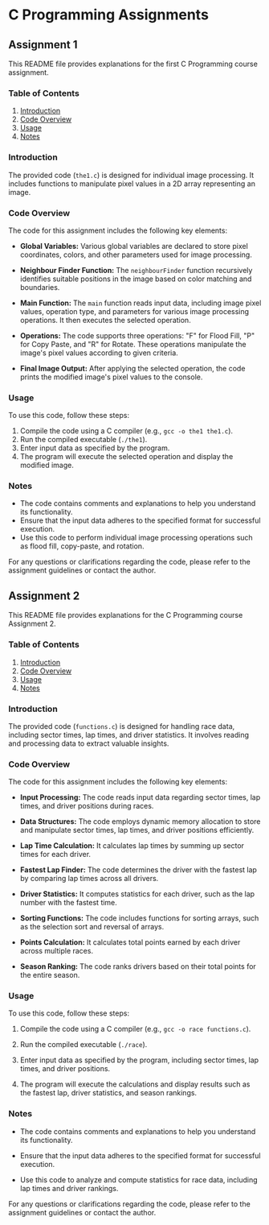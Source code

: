 # C Programming Assignments

## Assignment 1

This README file provides explanations for the first C Programming course assignment.

### Table of Contents

1. [Introduction](#introduction)
2. [Code Overview](#code-overview)
3. [Usage](#usage)
4. [Notes](#notes)

### Introduction

The provided code (`the1.c`) is designed for individual image processing. It includes functions to manipulate pixel values in a 2D array representing an image.

### Code Overview

The code for this assignment includes the following key elements:

- **Global Variables:** Various global variables are declared to store pixel coordinates, colors, and other parameters used for image processing.

- **Neighbour Finder Function:** The `neighbourFinder` function recursively identifies suitable positions in the image based on color matching and boundaries.

- **Main Function:** The `main` function reads input data, including image pixel values, operation type, and parameters for various image processing operations. It then executes the selected operation.

- **Operations:** The code supports three operations: "F" for Flood Fill, "P" for Copy Paste, and "R" for Rotate. These operations manipulate the image's pixel values according to given criteria.

- **Final Image Output:** After applying the selected operation, the code prints the modified image's pixel values to the console.

### Usage

To use this code, follow these steps:

1. Compile the code using a C compiler (e.g., `gcc -o the1 the1.c`).
2. Run the compiled executable (`./the1`).
3. Enter input data as specified by the program.
4. The program will execute the selected operation and display the modified image.

### Notes

- The code contains comments and explanations to help you understand its functionality.
- Ensure that the input data adheres to the specified format for successful execution.
- Use this code to perform individual image processing operations such as flood fill, copy-paste, and rotation.

For any questions or clarifications regarding the code, please refer to the assignment guidelines or contact the author.

## Assignment 2

This README file provides explanations for the C Programming course Assignment 2.

### Table of Contents

1. [Introduction](#introduction)
2. [Code Overview](#code-overview)
3. [Usage](#usage)
4. [Notes](#notes)

### Introduction

The provided code (`functions.c`) is designed for handling race data, including sector times, lap times, and driver statistics. It involves reading and processing data to extract valuable insights.

### Code Overview

The code for this assignment includes the following key elements:

- **Input Processing:** The code reads input data regarding sector times, lap times, and driver positions during races.

- **Data Structures:** The code employs dynamic memory allocation to store and manipulate sector times, lap times, and driver positions efficiently.

- **Lap Time Calculation:** It calculates lap times by summing up sector times for each driver.

- **Fastest Lap Finder:** The code determines the driver with the fastest lap by comparing lap times across all drivers.

- **Driver Statistics:** It computes statistics for each driver, such as the lap number with the fastest time.

- **Sorting Functions:** The code includes functions for sorting arrays, such as the selection sort and reversal of arrays.

- **Points Calculation:** It calculates total points earned by each driver across multiple races.

- **Season Ranking:** The code ranks drivers based on their total points for the entire season.

### Usage

To use this code, follow these steps:

1. Compile the code using a C compiler (e.g., `gcc -o race functions.c`).

2. Run the compiled executable (`./race`).

3. Enter input data as specified by the program, including sector times, lap times, and driver positions.

4. The program will execute the calculations and display results such as the fastest lap, driver statistics, and season rankings.

### Notes

- The code contains comments and explanations to help you understand its functionality.

- Ensure that the input data adheres to the specified format for successful execution.

- Use this code to analyze and compute statistics for race data, including lap times and driver rankings.

For any questions or clarifications regarding the code, please refer to the assignment guidelines or contact the author.
